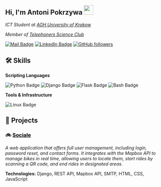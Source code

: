 <h2> Hi, I'm Antoni Pokrzywa <img src="https://media1.giphy.com/media/v1.Y2lkPTc5MGI3NjExNjlsOHppZzF6d2ZncmtjMTVjd2RkODV5eHA4dm92ZDhyaWJ6bGRuNiZlcD12MV9pbnRlcm5hbF9naWZfYnlfaWQmY3Q9cw/Oj25fisQ3zhukVWY96/giphy.webp" width="30"></h2>
<p><em>ICT Student at <a href="https://www.agh.edu.pl/en">AGH University of Krakow</a></em></p>
<p><em>Member of  <a href="https://kolo.kt.agh.edu.pl/">Telephoners Science Club</em></p>

[![Mail Badge](https://img.shields.io/badge/antonipokrzywa%40gmail.com-red?logo=gmail&logoColor=white)](mailto:antonipokrzywa@gmail.com)
[![LinkedIn Badge](https://img.shields.io/badge/antonipokrzywa-blue?logo=linkedin)](https://www.linkedin.com/in/antonipokrzywa)
[![GitHub followers](https://img.shields.io/github/followers/antonipokrzywa?style=social&label=Follow%20me%20%3A%29)](https://github.com/antonipokrzywa)

## 🛠️ Skills
**Scripting Languages**

![Python Badge](https://img.shields.io/badge/Code-Python-yellow?logo=Python&logoColor=yellow)
![Django Badge](https://img.shields.io/badge/Framework-Django-yellow?logo=Django&logoColor=yellow)
![Flask Badge](https://img.shields.io/badge/Framework-Flask-yellow?logo=Flask&logoColor=yellow)
![Bash Badge](https://img.shields.io/badge/Code-Bash-yellow?logo=gnubash&logoColor=yellow)

**Tools & Infrastructure**

![Linux Badge](https://img.shields.io/badge/OS-Linux-yellow?logo=linux&logoColor=yellow)




## 💼 Projects
### 🚲 <a href="https://github.com/AntoniPokrzywa/Sociale/" style ="color: black">Sociale</a>
*A web application that offers full user management, including login, password reset, and contact forms. It integrates with the Mapbox API to manage bikes in real time, allowing users to locate them, start rides by scanning a QR code, and end rides in designated areas.*

**Technologies:** Django, REST API, Mapbox API, SMTP, HTML, CSS, JavaScript
